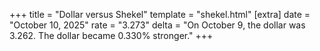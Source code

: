 +++
title = "Dollar versus Shekel"
template = "shekel.html"
[extra]
date = "October 10, 2025"
rate = "3.273"
delta = "On October  9, the dollar was 3.262. The dollar became 0.330% stronger."
+++
